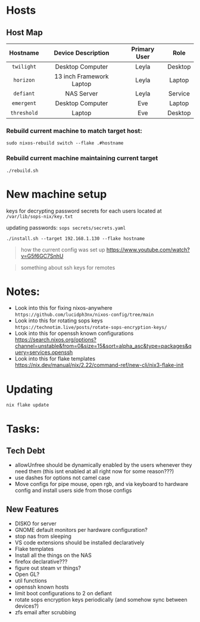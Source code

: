 # Hosts

## Host Map
|   Hostname  |      Device Description    |   Primary User   |    Role   |
| :---------: | :------------------------: | :--------------: | :-------: |
|  `twilight` |      Desktop Computer      |      Leyla       |  Desktop  |
|  `horizon`  |  13 inch Framework Laptop  |      Leyla       |  Laptop   |
|  `defiant`  |         NAS Server         |      Leyla       |  Service  |
|  `emergent` |      Desktop Computer      |       Eve        |  Laptop   |
| `threshold` |           Laptop           |       Eve        |  Desktop  |


### Rebuild current machine to match target host:
`sudo nixos-rebuild switch --flake .#hostname`

### Rebuild current machine maintaining current target
`./rebuild.sh`

# New machine setup
keys for decrypting password secrets for each users located at `/var/lib/sops-nix/key.txt`

updating passwords: `sops secrets/secrets.yaml`

`./install.sh --target 192.168.1.130 --flake hostname`

> how the current config was set up https://www.youtube.com/watch?v=G5f6GC7SnhU

> something about ssh keys for remotes

# Notes:
- Look into this for fixing nixos-anywhere `https://github.com/lucidph3nx/nixos-config/tree/main`
- Look into this for rotating sops keys `https://technotim.live/posts/rotate-sops-encryption-keys/`
- Look into this for openssh known configurations https://search.nixos.org/options?channel=unstable&from=0&size=15&sort=alpha_asc&type=packages&query=services.openssh
- Look into this for flake templates https://nix.dev/manual/nix/2.22/command-ref/new-cli/nix3-flake-init

# Updating
`nix flake update`

# Tasks:

## Tech Debt
- allowUnfree should be dynamically enabled by the users whenever they need them (this isnt enabled at all right now for some reason???)
- use dashes for options not camel case
- Move configs for pipe mouse, open rgb, and via keyboard to hardware config and install users side from those configs
## New Features
- DISKO for server
- GNOME default monitors per hardware configuration?
- stop nas from sleeping
- VS code extensions should be installed declaratively
- Flake templates
- Install all the things on the NAS
- firefox declarative???
- figure out steam vr things?
- Open GL?
- util functions
- openssh known hosts
- limit boot configurations to 2 on defiant
- rotate sops encryption keys periodically (and somehow sync between devices?)
- zfs email after scrubbing